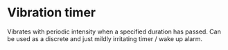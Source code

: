 # Vibration timer
Vibrates with periodic intensity when a specified duration has passed.
Can be used as a discrete and just mildly irritating timer / wake up alarm.